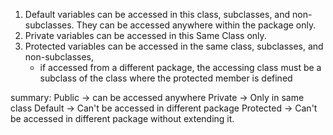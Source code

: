 1. Default variables can be accessed in this class, subclasses, and non-subclasses. They can be accessed anywhere within the package only.
2. Private variables can be accessed in this Same Class only. 
3. Protected variables can be accessed in the same class, subclasses, and non-subclasses, 
	- if accessed from a different package, the accessing class must be a subclass of the class where the protected member is defined
	
summary: 
Public -> can be accessed anywhere 
Private -> Only in same class 
Default -> Can't be accessed in different package
Protected -> Can't be accessed in different package without extending it.